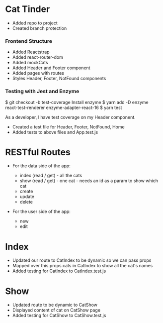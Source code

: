 # Cat Tinder

- Added repo to project
- Created branch protection

### Frontend Structure
- Added Reactstrap
- Added react-router-dom
- Added mockCats
- Added Header and Footer component
- Added pages with routes
- Styles Header, Footer, NotFound components

### Testing with Jest and Enzyme
  $ git checkout -b test-coverage
  Install enzyme
  $ yarn add -D enzyme react-test-renderer enzyme-adapter-react-16
  $ yarn test


As a developer, I have test coverage on my Header component.
  - Created a test file for Header, Footer, NotFound, Home
  - Added tests to above files and App.test.js

# RESTful Routes
  - For the data side of the app:
    - index (read / get) - all the cats
    - show (read / get) - one cat - needs an id as a param to show which cat
    - create
    - update
    - delete

  - For the user side of the app:
    - new
    - edit


# Index
  - Updated our route to CatIndex to be dynamic so we can pass props
  - Mapped over this.props.cats in CatIndex to show all the cat's names
  - Added testing for CatIndex to CatIndex.test.js

# Show 
  - Updated route to be dynamic to CatShow
  - Displayed content of cat on CatShow page
  - Added testing for CatShow to CatShow.test.js
